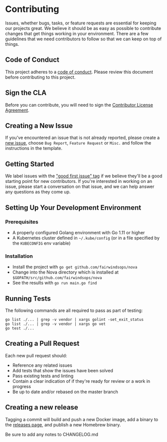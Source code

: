 # Contributing

Issues, whether bugs, tasks, or feature requests are essential for keeping our projects great.
We believe it should be as easy as possible to contribute changes that get things working in your environment.
There are a few guidelines that we need contributors to follow so that we can keep on top of things.

## Code of Conduct

This project adheres to a [code of conduct](CODE_OF_CONDUCT.md). Please review this document before contributing to this project.

## Sign the CLA
Before you can contribute, you will need to sign the [Contributor License Agreement](https://cla-assistant.io/fairwindsops/nova).

## Creating a New Issue

If you've encountered an issue that is not already reported, please create a [new issue](https://github.com/FairwindsOps/nova/issues), choose `Bug Report`, `Feature Request` or `Misc.` and follow the instructions in the template. 

## Getting Started

We label issues with the ["good first issue" tag](https://github.com/FairwindsOps/nova/issues?q=is%3Aissue+is%3Aopen+label%3A%22good+first+issue%22)
if we believe they'll be a good starting point for new contributors. If you're interested in working on an issue,
please start a conversation on that issue, and we can help answer any questions as they come up.

## Setting Up Your Development Environment
### Prerequisites
* A properly configured Golang environment with Go 1.11 or higher
* A Kubernetes cluster defined in `~/.kube/config` (or in a file specified by the `KUBECONFIG` env variable)

### Installation
* Install the project with `go get github.com/fairwindsops/nova`
* Change into the Nova directory which is installed at `$GOPATH/src/github.com/fairwindsops/nova`
* See the results with `go run main.go find`

## Running Tests

The following commands are all required to pass as part of testing:

```
go list ./... | grep -v vendor | xargs golint -set_exit_status
go list ./... | grep -v vendor | xargs go vet
go test ./...
```

## Creating a Pull Request

Each new pull request should:

- Reference any related issues
- Add tests that show the issues have been solved
- Pass existing tests and linting
- Contain a clear indication of if they're ready for review or a work in progress
- Be up to date and/or rebased on the master branch

## Creating a new release
Tagging a commit will build and push a new Docker image, add a binary to the
[releases page](https://github.com/FairwindsOps/nova/releases), and publish a new Homebrew binary.

Be sure to add any notes to CHANGELOG.md

